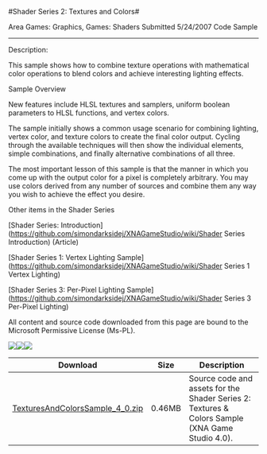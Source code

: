 #Shader Series 2: Textures and Colors#

Area
Games: Graphics, Games: Shaders
Submitted
5/24/2007
Code Sample

---

Description:

This sample shows how to combine texture operations with mathematical color operations to blend colors and achieve interesting lighting effects.

Sample Overview

New features include HLSL textures and samplers, uniform boolean parameters to HLSL functions, and vertex colors.

The sample initially shows a common usage scenario for combining lighting, vertex color, and texture colors to create the final color output. Cycling through the available techniques will then show the individual elements, simple combinations, and finally alternative combinations of all three.

The most important lesson of this sample is that the manner in which you come up with the output color for a pixel is completely arbitrary. You may use colors derived from any number of sources and combine them any way you wish to achieve the effect you desire.

Other items in the Shader Series

[Shader Series: Introduction](https://github.com/simondarksidej/XNAGameStudio/wiki/Shader Series Introduction) (Article)

[Shader Series 1: Vertex Lighting Sample](https://github.com/simondarksidej/XNAGameStudio/wiki/Shader Series 1 Vertex Lighting)

[Shader Series 3: Per-Pixel Lighting Sample](https://github.com/simondarksidej/XNAGameStudio/wiki/Shader Series 3 Per-Pixel Lighting)



All content and source code downloaded from this page are bound to the Microsoft Permissive License (Ms-PL).

![](https://github.com/simondarksidej/XNAGameStudio/blob/master/Images/XNA_TexturesAndColors_01_small.jpg)![](https://github.com/simondarksidej/XNAGameStudio/blob/master/Images/XNA_TexturesAndColors_02_small.jpg)![](https://github.com/simondarksidej/XNAGameStudio/blob/master/Images/XNA_TexturesAndColors_03_small.jpg)

		
Download | Size | Description
---|---|---|
[TexturesAndColorsSample_4_0.zip](https://github.com/simondarksidej/XNAGameStudio/blob/master/Samples/TexturesAndColorsSample_4_0.zip?raw=true) | 0.46MB | Source code and assets for the Shader Series 2: Textures & Colors Sample (XNA Game Studio 4.0). 